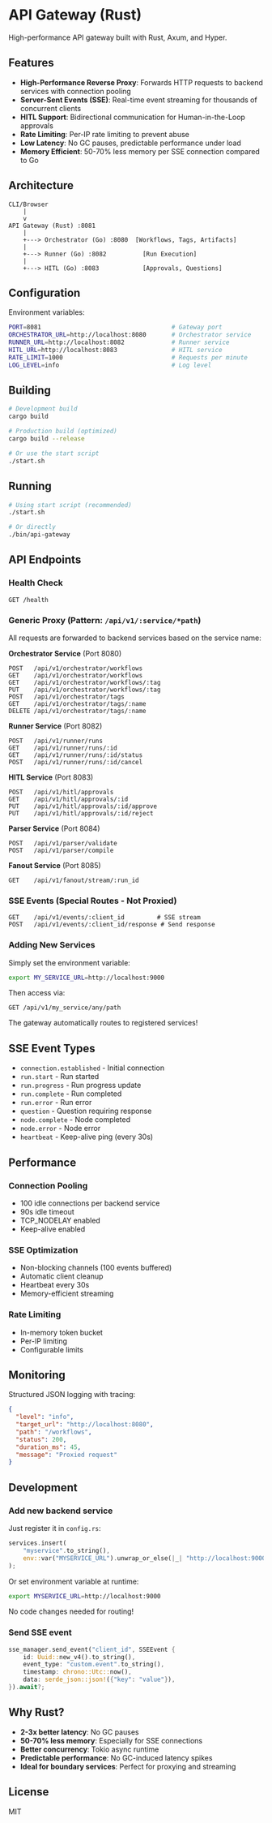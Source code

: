 # API Gateway (Rust)

High-performance API gateway built with Rust, Axum, and Hyper.

## Features

- **High-Performance Reverse Proxy**: Forwards HTTP requests to backend services with connection pooling
- **Server-Sent Events (SSE)**: Real-time event streaming for thousands of concurrent clients
- **HITL Support**: Bidirectional communication for Human-in-the-Loop approvals
- **Rate Limiting**: Per-IP rate limiting to prevent abuse
- **Low Latency**: No GC pauses, predictable performance under load
- **Memory Efficient**: 50-70% less memory per SSE connection compared to Go

## Architecture

```
CLI/Browser
    |
    v
API Gateway (Rust) :8081
    |
    +---> Orchestrator (Go) :8080  [Workflows, Tags, Artifacts]
    |
    +---> Runner (Go) :8082          [Run Execution]
    |
    +---> HITL (Go) :8083            [Approvals, Questions]
```

## Configuration

Environment variables:

```bash
PORT=8081                                    # Gateway port
ORCHESTRATOR_URL=http://localhost:8080       # Orchestrator service
RUNNER_URL=http://localhost:8082             # Runner service
HITL_URL=http://localhost:8083               # HITL service
RATE_LIMIT=1000                              # Requests per minute
LOG_LEVEL=info                               # Log level
```

## Building

```bash
# Development build
cargo build

# Production build (optimized)
cargo build --release

# Or use the start script
./start.sh
```

## Running

```bash
# Using start script (recommended)
./start.sh

# Or directly
./bin/api-gateway
```

## API Endpoints

### Health Check
```
GET /health
```

### Generic Proxy (Pattern: `/api/v1/:service/*path`)

All requests are forwarded to backend services based on the service name:

**Orchestrator Service** (Port 8080)
```
POST   /api/v1/orchestrator/workflows
GET    /api/v1/orchestrator/workflows
GET    /api/v1/orchestrator/workflows/:tag
PUT    /api/v1/orchestrator/workflows/:tag
POST   /api/v1/orchestrator/tags
GET    /api/v1/orchestrator/tags/:name
DELETE /api/v1/orchestrator/tags/:name
```

**Runner Service** (Port 8082)
```
POST   /api/v1/runner/runs
GET    /api/v1/runner/runs/:id
GET    /api/v1/runner/runs/:id/status
POST   /api/v1/runner/runs/:id/cancel
```

**HITL Service** (Port 8083)
```
POST   /api/v1/hitl/approvals
GET    /api/v1/hitl/approvals/:id
PUT    /api/v1/hitl/approvals/:id/approve
PUT    /api/v1/hitl/approvals/:id/reject
```

**Parser Service** (Port 8084)
```
POST   /api/v1/parser/validate
POST   /api/v1/parser/compile
```

**Fanout Service** (Port 8085)
```
GET    /api/v1/fanout/stream/:run_id
```

### SSE Events (Special Routes - Not Proxied)
```
GET    /api/v1/events/:client_id         # SSE stream
POST   /api/v1/events/:client_id/response # Send response
```

### Adding New Services

Simply set the environment variable:

```bash
export MY_SERVICE_URL=http://localhost:9000
```

Then access via:
```
GET /api/v1/my_service/any/path
```

The gateway automatically routes to registered services!

## SSE Event Types

- `connection.established` - Initial connection
- `run.start` - Run started
- `run.progress` - Run progress update
- `run.complete` - Run completed
- `run.error` - Run error
- `question` - Question requiring response
- `node.complete` - Node completed
- `node.error` - Node error
- `heartbeat` - Keep-alive ping (every 30s)

## Performance

### Connection Pooling
- 100 idle connections per backend service
- 90s idle timeout
- TCP_NODELAY enabled
- Keep-alive enabled

### SSE Optimization
- Non-blocking channels (100 events buffered)
- Automatic client cleanup
- Heartbeat every 30s
- Memory-efficient streaming

### Rate Limiting
- In-memory token bucket
- Per-IP limiting
- Configurable limits

## Monitoring

Structured JSON logging with tracing:

```json
{
  "level": "info",
  "target_url": "http://localhost:8080",
  "path": "/workflows",
  "status": 200,
  "duration_ms": 45,
  "message": "Proxied request"
}
```

## Development

### Add new backend service

Just register it in `config.rs`:

```rust
services.insert(
    "myservice".to_string(),
    env::var("MYSERVICE_URL").unwrap_or_else(|_| "http://localhost:9000".to_string()),
);
```

Or set environment variable at runtime:
```bash
export MYSERVICE_URL=http://localhost:9000
```

No code changes needed for routing!

### Send SSE event

```rust
sse_manager.send_event("client_id", SSEEvent {
    id: Uuid::new_v4().to_string(),
    event_type: "custom.event".to_string(),
    timestamp: chrono::Utc::now(),
    data: serde_json::json!({"key": "value"}),
}).await?;
```

## Why Rust?

- **2-3x better latency**: No GC pauses
- **50-70% less memory**: Especially for SSE connections
- **Better concurrency**: Tokio async runtime
- **Predictable performance**: No GC-induced latency spikes
- **Ideal for boundary services**: Perfect for proxying and streaming

## License

MIT
